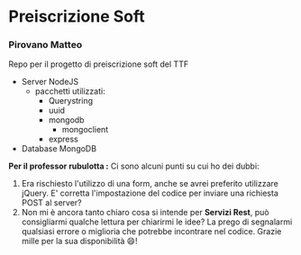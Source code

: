 # Preiscrizione Soft
### Pirovano Matteo

Repo per il progetto di preiscrizione soft del TTF

- Server NodeJS
  - pacchetti utilizzati:
    - Querystring
    - uuid
    - mongodb
      - mongoclient
    - express
- Database MongoDB

**Per il professor rubulotta :**
Ci sono alcuni punti su cui ho dei dubbi:
1. Era rischiesto l'utilizzo di una form, anche se avrei preferito utilizzare jQuery. 
E' corretta l'impostazione del codice per inviare una richiesta POST al server?
2. Non mi è ancora tanto chiaro cosa si intende per **Servizi Rest**, può consigliarmi qualche lettura per chiarirmi le idee?
La prego di segnalarmi qualsiasi errore o miglioria che potrebbe incontrare nel codice.
Grazie mille per la sua disponibilità :smile:!
